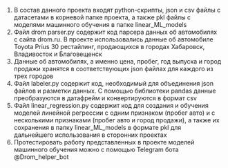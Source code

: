 1. В состав данного проекта входят python-скрипты, json и csv файлы с датасетами в корневой папке проекта, а также pkl файлы с моделями машинного обучения в папке linear_ML_models
2. Файл drom parser.py содержит код парсера данных об автомобилях с сайта drom.ru. В проекте использовались данные об автомобиле Toyota Prius 30 рестайлинг, продающихся в городах Хабаровск, Владивосток и Благовещенск
3. Данные об автомобилях, а именно цена, пробег, год выпуска и город продажи хранятся в соответствующих json файлах для каждого из трех городов
4. Файл labeler.py содержит код, необходимый для объединения json файлов и разметки данных. С помощью библиотеки pandas данные преобразуются в датафрейм и конвертируются в формат csv
5. Файл linear_regression.py содержит код для создания и обучения моделей линейной регрессии с одним признаком (пробег авто) и с несколькими признаками (пробег авто и город продажи), а также их сохранения в папку linear_ML_models в формате pkl для дальнейшего использования в сторонних проектах
6. Протестировать работу представленных в проекте моделей машинного обучения можно с помощью Telegram бота @Drom_helper_bot
